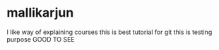 # mallikarjun
I like way of explaining courses
this is best tutorial for git
this is testing purpose
GOOD TO SEE
